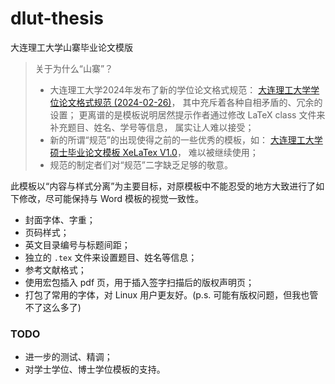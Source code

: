# dlut-thesis

大连理工大学山寨毕业论文模版

> 关于为什么“山寨”？
>
> * 大连理工大学2024年发布了新的学位论文格式规范：
[大连理工大学学位论文格式规范 (2024-02-26)](https://gs.dlut.edu.cn/info/1210/13916.htm)，
其中充斥着各种自相矛盾的、冗余的设置；
更离谱的是模板说明居然提示作者通过修改 LaTeX class 文件来补充题目、姓名、学号等信息，
属实让人难以接受；
> * 新的所谓“规范”的出现使得之前的一些优秀的模板，如：
[大连理工大学硕士毕业论文模板 XeLaTex V1.0](https://cn.overleaf.com/latex/templates/da-lian-li-gong-da-xue-shuo-shi-bi-ye-lun-wen-mo-ban-xelatex-v1-dot-0/mswbqtxykdff)，
难以被继续使用；
> * 规范的制定者们对“规范”二字缺乏足够的敬意。

此模板以“内容与样式分离”为主要目标，对原模板中不能忍受的地方大致进行了如下修改，尽可能保持与 Word 模板的视觉一致性。

* 封面字体、字重；
* 页码样式；
* 英文目录编号与标题间距；
* 独立的 `.tex` 文件来设置题目、姓名等信息；
* 参考文献格式；
* 使用宏包插入 pdf 页，用于插入签字扫描后的版权声明页；
* 打包了常用的字体，对 Linux 用户更友好。(p.s. 可能有版权问题，但我也管不了这么多了)

### TODO

* 进一步的测试、精调；
* 对学士学位、博士学位模板的支持。
